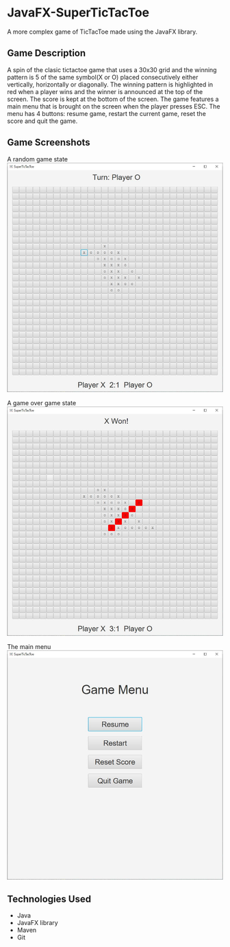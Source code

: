# JavaFX-SuperTicTacToe
A more complex game of TicTacToe made using the JavaFX library.

## Game Description
A spin of the clasic tictactoe game that uses a 30x30 grid and the winning pattern is 5 of the same symbol(X or O) placed consecutively either vertically, horizontally or diagonally. The winning pattern is highlighted in red when a player wins and the winner is announced at the top of the screen. The score is kept at the bottom of the screen. The game features a main menu that is brought on the screen when the player presses ESC. The menu has 4 buttons: resume game, restart the current game, reset the score and quit the game.

## Game Screenshots
A random game state
![](images/RandomGamestate.JPG)

A game over game state
![](images/GameOver.JPG)

The main menu
![](images/MainMenu.JPG)

## Technologies Used
* Java
* JavaFX library
* Maven
* Git
